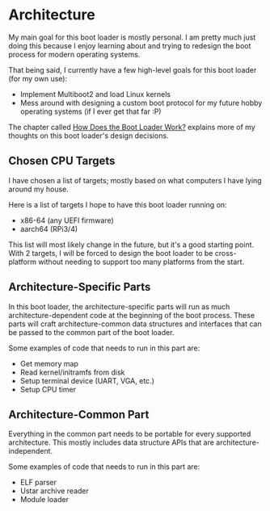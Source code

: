 # Architecture

My main goal for this boot loader is mostly personal. I am pretty much just doing this because I enjoy learning about and trying to redesign the boot process for modern operating systems.

That being said, I currently have a few high-level goals for this boot loader (for my own use):

* Implement Multiboot2 and load Linux kernels
* Mess around with designing a custom boot protocol for my future hobby operating systems (if I ever get that far :P)

The chapter called [How Does the Boot Loader Work?](./how-does-it-work.md) explains more of my thoughts on this boot loader's design decisions.

## Chosen CPU Targets

I have chosen a list of targets; mostly based on what computers I have lying around my house.

Here is a list of targets I hope to have this boot loader running on:

* x86-64 (any UEFI firmware)
* aarch64 (RPi3/4)

This list will most likely change in the future, but it's a good starting point. With 2 targets, I will be forced to design the boot loader to be cross-platform without needing to support too many platforms from the start.

## Architecture-Specific Parts

In this boot loader, the architecture-specific parts will run as much architecture-dependent code at the beginning of the boot process. These parts will craft architecture-common data structures and interfaces that can be passed to the common part of the boot loader.

Some examples of code that needs to run in this part are:

* Get memory map
* Read kernel/initramfs from disk
* Setup terminal device (UART, VGA, etc.)
* Setup CPU timer

## Architecture-Common Part

Everything in the common part needs to be portable for every supported architecture. This mostly includes data structure APIs that are architecture-independent.

Some examples of code that needs to run in this part are:

* ELF parser
* Ustar archive reader
* Module loader


